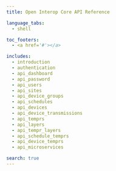 ```yaml
---
title: Open Interop Core API Reference

language_tabs:
  - shell

toc_footers:
  - <a href='#'></a>

includes:
  - introduction
  - authentication
  - api_dashboard
  - api_password
  - api_users
  - api_sites
  - api_device_groups
  - api_schedules
  - api_devices
  - api_device_transmissions
  - api_temprs
  - api_layers
  - api_tempr_layers
  - api_schedule_temprs
  - api_device_temprs
  - api_microservices

search: true
---
```


